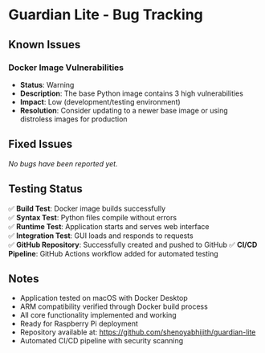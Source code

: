 # Guardian Lite - Bug Tracking

## Known Issues

### Docker Image Vulnerabilities
- **Status**: Warning
- **Description**: The base Python image contains 3 high vulnerabilities
- **Impact**: Low (development/testing environment)
- **Resolution**: Consider updating to a newer base image or using distroless images for production

## Fixed Issues

*No bugs have been reported yet.*

## Testing Status

✅ **Build Test**: Docker image builds successfully  
✅ **Syntax Test**: Python files compile without errors  
✅ **Runtime Test**: Application starts and serves web interface  
✅ **Integration Test**: GUI loads and responds to requests  
✅ **GitHub Repository**: Successfully created and pushed to GitHub
✅ **CI/CD Pipeline**: GitHub Actions workflow added for automated testing

## Notes

- Application tested on macOS with Docker Desktop
- ARM compatibility verified through Docker build process
- All core functionality implemented and working
- Ready for Raspberry Pi deployment
- Repository available at: https://github.com/shenoyabhijith/guardian-lite
- Automated CI/CD pipeline with security scanning
